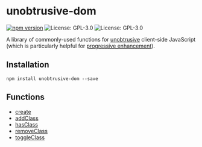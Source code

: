 # unobtrusive-dom
[![npm version](https://img.shields.io/npm/v/unobtrusive-dom?style=flat-square)](https://www.npmjs.com/package/unobtrusive-dom)
![License: GPL-3.0](https://img.shields.io/github/license/jefgodesky/unobtrusive-dom)
![License: GPL-3.0](https://img.shields.io/github/license/jefgodesky/unobtrusive-dom?style=flat-square)

A library of commonly-used functions for [unobtrusive](https://en.wikipedia.org/wiki/Unobtrusive_JavaScript) client-side JavaScript (which is particularly helpful for [progressive enhancement](https://developer.mozilla.org/en-US/docs/Glossary/Progressive_Enhancement)).

## Installation

```
npm install unobtrusive-dom --save
```

## Functions

* [create](https://github.com/jefgodesky/unobtrusive-dom/wiki/create)
* [addClass](https://github.com/jefgodesky/unobtrusive-dom/wiki/addClass)
* [hasClass](https://github.com/jefgodesky/unobtrusive-dom/wiki/hasClass)
* [removeClass](https://github.com/jefgodesky/unobtrusive-dom/wiki/removeClass)
* [toggleClass](https://github.com/jefgodesky/unobtrusive-dom/wiki/toggleClass)